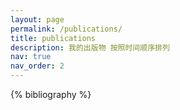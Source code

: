 ```yaml
---
layout: page
permalink: /publications/
title: publications
description: 我的出版物 按照时间顺序排列 
nav: true
nav_order: 2
---
```


<!-- _pages/publications.md -->
<div class="publications">

{% bibliography %}

</div>
